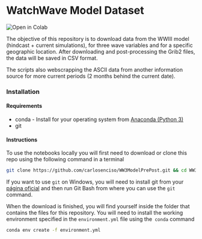 # WatchWave Model Dataset 

<a href="https://colab.research.google.com/github.com/carlosenciso/WW3ModelPrePost/blob/master/NOTEBOOK/WW3_prepost.ipynb"><img align="left" src="https://colab.research.google.com/assets/colab-badge.svg" alt="Open in Colab" title="Open and Execute in Google Colaboratory"></a>

<br>

The objective of this repository is to download data from the WWIII model (hindcast + current simulations), for three wave variables and for a specific geographic location. After downloading and post-processing the Grib2 files, the data will be saved in CSV format.

The scripts also webscrapping the ASCII data from another information source for more current periods (2 months behind the current date).

### Installation

#### Requirements

- conda - Install for your operating system from [Anaconda (Python 3)](https://www.anaconda.com/distribution/)
- git

#### Instructions

To use the notebooks locally you will first need to download or clone this repo using the following command in a terminal

```bash
git clone https://github.com/carlosenciso/WW3ModelPrePost.git && cd WW3ModelPrePost
```

If you want to use `git` on Windows, you will need to install git from your [página oficial](https://git-scm.com/downloads) and then run Git Bash from where you can use the `git` command.

When the download is finished, you will find yourself inside the folder that contains the files for this repository. You will need to install the working environment specified in the `environment.yml` file using the` conda` command

```bash
conda env create -f environment.yml
```
